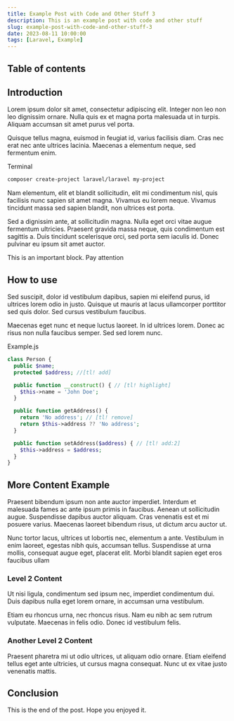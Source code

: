 ```yaml
---
title: Example Post with Code and Other Stuff 3
description: This is an example post with code and other stuff
slug: example-post-with-code-and-other-stuff-3
date: 2023-08-11 10:00:00
tags: [Laravel, Example]
---
```


## Table of contents

## Introduction

Lorem ipsum dolor sit amet, consectetur adipiscing elit. Integer non leo non leo dignissim ornare. Nulla quis ex et magna porta malesuada ut in turpis. Aliquam accumsan sit amet purus vel porta.

Quisque tellus magna, euismod in feugiat id, varius facilisis diam. Cras nec erat nec ante ultrices lacinia. Maecenas a elementum neque, sed fermentum enim.

<div class="code-title">Terminal</div>

```bash
composer create-project laravel/laravel my-project
```

Nam elementum, elit et blandit sollicitudin, elit mi condimentum nisl, quis facilisis nunc sapien sit amet magna. Vivamus eu lorem neque. Vivamus tincidunt massa sed sapien blandit, non ultrices est porta. 

Sed a dignissim ante, at sollicitudin magna. Nulla eget orci vitae augue fermentum ultricies. Praesent gravida massa neque, quis condimentum est sagittis a. Duis tincidunt scelerisque orci, sed porta sem iaculis id. Donec pulvinar eu ipsum sit amet auctor.

<div class="react-note-block" data-title="Point">
  This is an important block. Pay attention
</div>

## How to use

Sed suscipit, dolor id vestibulum dapibus, sapien mi eleifend purus, id ultrices lorem odio in justo. Quisque ut mauris at lacus ullamcorper porttitor sed quis dolor. Sed cursus vestibulum faucibus. 

Maecenas eget nunc et neque luctus laoreet. In id ultrices lorem. Donec ac risus non nulla faucibus semper. Sed sed lorem nunc.


<div class="code-title">Example.js</div>

```php
class Person {
  public $name;
  protected $address; //[tl! add]

  public function __construct() { // [tl! highlight]
    $this->name = 'John Doe';
  }

  public function getAddress() {
    return 'No address'; // [tl! remove]
    return $this->address ?? 'No address';
  }

  public function setAddress($address) { // [tl! add:2]
    $this->address = $address;
  }
}
```

## More Content Example

Praesent bibendum ipsum non ante auctor imperdiet. Interdum et malesuada fames ac ante ipsum primis in faucibus. Aenean ut sollicitudin augue. Suspendisse dapibus auctor aliquam. Cras venenatis est et mi posuere varius. Maecenas laoreet bibendum risus, ut dictum arcu auctor ut. 

Nunc tortor lacus, ultrices ut lobortis nec, elementum a ante. Vestibulum in enim laoreet, egestas nibh quis, accumsan tellus. Suspendisse at urna mollis, consequat augue eget, placerat elit. Morbi blandit sapien eget eros faucibus ullam

### Level 2 Content

Ut nisi ligula, condimentum sed ipsum nec, imperdiet condimentum dui. Duis dapibus nulla eget lorem ornare, in accumsan urna vestibulum. 

Etiam eu rhoncus urna, nec rhoncus risus.
Nam eu nibh ac sem rutrum vulputate. Maecenas in felis odio. Donec id vestibulum felis. 

### Another Level 2 Content

Praesent pharetra mi ut odio ultrices, ut aliquam odio ornare. Etiam eleifend tellus eget ante ultricies, ut cursus magna consequat. Nunc ut ex vitae justo venenatis mattis. 


## Conclusion

This is the end of the post. Hope you enjoyed it.
